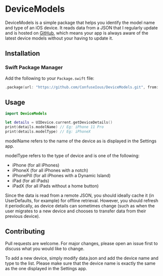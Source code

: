 # DeviceModels

DeviceModels is a simple package that helps you identify the model name and type of an iOS device. It reads data from a JSON that I regularly update and is hosted on [GitHub](https://confuseious.github.io/DeviceModels/data.json), which means your app is always aware of the latest device models without your having to update it.

## Installation

### Swift Package Manager
Add the following to your `Package.swift` file:

```swift
.package(url: "https://github.com/ConfuseIous/DeviceModels.git", from: "1.0.0")
```

## Usage

```swift
import DeviceModels

let details = UIDevice.current.getDeviceDetails()
print(details.modelName) // Eg: iPhone 11 Pro
print(details.modelType) // Eg: iPhoneX
```

modelName refers to the name of the device as is displayed in the Settings app.

modelType refers to the type of device and is one of the following:
- iPhone (for all iPhones)
- iPhoneX (for all iPhones with a notch)
- iPhonePill (for all iPhones with a Dynamic Island)
- iPad (for all iPads)
- iPadX (for all iPads without a home button)

Since the data is read from a remote JSON, you should ideally cache it (in UserDefaults, for example) for offline retrieval. However, you should refresh it periodically, as device details can sometimes change (such as when the user migrates to a new device and chooses to transfer data from their previous device).

## Contributing

Pull requests are welcome. For major changes, please open an issue first to discuss what you would like to change.

To add a new device, simply modify data.json and add the device name and type to the list. Please make sure that the device name is exactly the same as the one displayed in the Settings app.
